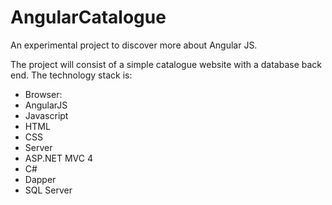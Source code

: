 AngularCatalogue
================

An experimental project to discover more about Angular JS.

The project will consist of a simple catalogue website with a database back end. The technology stack is:
* Browser:
 * AngularJS
 * Javascript
 * HTML
 * CSS
* Server
 * ASP.NET MVC 4
 * C#
 * Dapper
 * SQL Server
